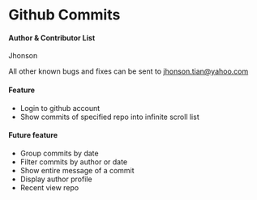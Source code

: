# Github Commits

#### Author & Contributor List

Jhonson

All other known bugs and fixes can be sent to jhonson.tian@yahoo.com

#### Feature

- Login to github account
- Show commits of specified repo into infinite scroll list

#### Future feature

- Group commits by date
- Filter commits by author or date
- Show entire message of a commit
- Display author profile
- Recent view repo
